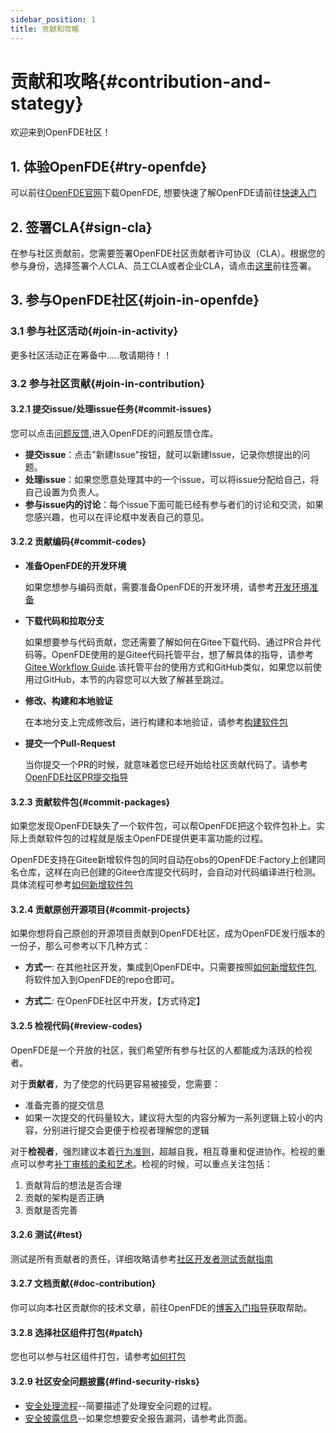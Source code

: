 ```yaml
---
sidebar_position: 1
title: 贡献和攻略
---
```


# 贡献和攻略{#contribution-and-stategy}

欢迎来到OpenFDE社区！

## 1. 体验OpenFDE{#try-openfde}

可以前往[OpenFDE官网](https://openfde.com)下载OpenFDE, 想要快速了解OpenFDE请前往[快速入门](./../documentation/quick-start)

## 2. 签署CLA{#sign-cla}

在参与社区贡献前，您需要签署OpenFDE社区贡献者许可协议（CLA）。根据您的参与身份，选择签署个人CLA、员工CLA或者企业CLA，请点击[这里](https://gitee.com/organizations/openfde/cla/open-fde-contributor-agreement)前往签署。

<!--
这里需要跳转到签署CLA的协议
- 个人CLA: 如果您是个人身份，请签署个人CLA
- 企业CLA: 以企业身份参加社区，请签署企业CLA
- 员工CLA：以企业员工的身份参加社区，请签署员工CLA
-->

## 3. 参与OpenFDE社区{#join-in-openfde}

### 3.1 参与社区活动{#join-in-activity}

更多社区活动正在筹备中.....敬请期待！！

<!-- 
您可以了解并参与丰富多彩的社区活动：
- 技术沙龙： 查看官网首页SIG的技术沙龙活动安排，可参与你感兴趣的沙龙活动
- 直播
- 峰会

### 3.2 找到你想参与的SIG

SIG，全称为Special Interest Group, OpenFDE社区按照不同的SIG来组织，以便于更好的管理和改善工作流程。

- SIG组是开放的，欢迎任何人加入并参与贡献。
- SIG都是针对特定的一个或多个技术主题而成立的。SIG内的成员推动交付成果输出，并争取让成果成为OpenFDE社区发行的一部分。
- SIG的核心成员主导SIG的治理。请查看[SIG的角色说明](./community-membership)
- 每一个SIG在Gitee上都会拥有一个或多个项目，这些项目拥有一个或多个Repository。SIG的交付成果会保存在这些Repository内。
- 可以在SIG对应的Repository内提交Issue、针对特定问题参与讨论，提交和解决问题，参与评审。
- 您也可以通过邮件列表、视频会议和SIG内的成员进行交流。

#### 3.2.1 了解SIG并找到您感兴趣的SIG

找到您感兴趣的SIG组，可以帮助您在正确的地方提出问题，并得到更快的社区相应。

**方式一**: 首先，查看[SIG列表](./SIG/sig-list)，它包含当前OpenFDE社区成立的所有SIG团队的清单。您可以通过该列表快速地定位到您感兴趣的领域所对应的SIG团队。同时还为您提供该SIG团队的如下信息：
- SIG下的项目以及Repository地址
- SIG内的交流方式，包括邮件列表。
- Maintainer的联系方式

**另一种方式**: 如果您知道感兴趣的项目名称，可以在OpenFDE的Repository列表下进行模糊搜索，从而快速定位到对应项目的首页地址。通常情况下，在该项目首页地址的README.md中，可以找到该项目所属的SIG信息、交流方式、成员和联系方式等。


如果上述方式定位不到您感兴趣的SIG，您可以发邮件求助【这里邮箱待定】。建议您在邮件列表内用"【开发过程疑问】"作为标题，在内容中写出你寻找的SIG或项目的特征，我们会为您提供帮助。

#### 3.2.2 成立新的SIG

如果在已有的SIG组列表里面没有找到您感兴趣的SIG，而您对某个方向有浓厚的兴趣，希望在OpenFDE社区成立一个新的相关SIG进行维护和发展，那您可以参考[申请新SIG流程指南](./SIG/apply-sig-guide)来申请创建新的SIG。

-->

### 3.2 参与社区贡献{#join-in-contribution}

#### 3.2.1 提交issue/处理issue任务{#commit-issues}

您可以点击[问题反馈](https://gitee.com/openfde/problem-feedback/issues),进入OpenFDE的问题反馈仓库。

- **提交issue**：点击"新建Issue"按钮，就可以新建Issue，记录你想提出的问题。
- **处理issue**：如果您愿意处理其中的一个issue，可以将issue分配给自己，将自己设置为负责人。
- **参与issue内的讨论**：每个issue下面可能已经有参与者们的讨论和交流，如果您感兴趣，也可以在评论框中发表自己的意见。

#### 3.2.2 贡献编码{#commit-codes}

- **准备OpenFDE的开发环境**
 
   如果您想参与编码贡献，需要准备OpenFDE的开发环境，请参考[开发环境准备](./contributor/dev-environment)

<!-- 
- 了解SIG和项目内的开发注意事项

  每个SIG内的项目使用的编码语言、开发环境、编码约定等可能存在差异。如果您想了解并参与到编码类贡献，可以先找到该项目给开发者提供的贡献者指南--这个指南一般是在该SIG的首页地址内，以CONTRIBUTING.md文件的形式提供，或者直接在该项目的README.md内。
-->

- **下载代码和拉取分支**
 
  如果想要参与代码贡献，您还需要了解如何在Gitee下载代码、通过PR合并代码等。OpenFDE使用的是Gitee代码托管平台，想了解具体的指导，请参考[Gitee Workflow Guide](https://gitee.com/openeuler/community/blob/master/zh/contributors/Gitee-workflow.md).该托管平台的使用方式和GitHub类似，如果您以前使用过GitHub，本节的内容您可以大致了解甚至跳过。

- **修改、构建和本地验证**

  在本地分支上完成修改后，进行构建和本地验证，请参考[构建软件包](./contributor/build-software-packages)

- **提交一个Pull-Request**

  当你提交一个PR的时候，就意味着您已经开始给社区贡献代码了。请参考[OpenFDE社区PR提交指导](./contributor/commit-pr)

#### 3.2.3 贡献软件包{#commit-packages}

如果您发现OpenFDE缺失了一个软件包，可以帮OpenFDE把这个软件包补上。实际上贡献软件包的过程就是版主OpenFDE提供更丰富功能的过程。

OpenFDE支持在Gitee新增软件包的同时自动在obs的OpenFDE:Factory上创建同名仓库，这样在向已创建的Gitee仓库提交代码时，会自动对代码编译进行检测。具体流程可参考[如何新增软件包](./contributor/add-software-packages)

#### 3.2.4 贡献原创开源项目{#commit-projects}

如果你想将自己原创的开源项目贡献到OpenFDE社区，成为OpenFDE发行版本的一份子，那么可参考以下几种方式：

- **方式一**: 在其他社区开发，集成到OpenFDE中。只需要按照[如何新增软件包](./contributor/add-software-packages),将软件加入到OpenFDE的repo仓即可。

- **方式二**: 在OpenFDE社区中开发，【方式待定】

#### 3.2.5 检视代码{#review-codes}

OpenFDE是一个开放的社区，我们希望所有参与社区的人都能成为活跃的检视者。

对于**贡献者**，为了使您的代码更容易被接受，您需要：<!-- 遵守SIG组的编码约定 -->
- 准备完善的提交信息
- 如果一次提交的代码量较大，建议将大型的内容分解为一系列逻辑上较小的内容，分别进行提交会更便于检视者理解您的逻辑
 <!--使用适当的SIG组和检视者标签去标记PR:社区机器人会给您发送消息，以方便您更好地完成整个PR的过程。-->

对于**检视者**，强烈建议本着[行为准则](./behavior-rules)，超越自我，相互尊重和促进协作。检视的重点可以参考[补丁审核的柔和艺术](https://sage.thesharps.us/2014/09/01/the-gentle-art-of-patch-review/)。检视的时候，可以重点关注包括：

1. 贡献背后的想法是否合理
2. 贡献的架构是否正确
3. 贡献是否完善

<!-- 注意：如果您的PR请求没有引起足够的关注，同样可以在SIG的邮件列表求助。-->

#### 3.2.6 测试{#test}

测试是所有贡献者的责任，详细攻略请参考[社区开发者测试贡献指南](./contributor/test-contribution-guides)

#### 3.2.7 文档贡献{#doc-contribution}

你可以向本社区贡献你的技术文章，前往OpenFDE的[博客入门指导](https://gitee.com/openfde/openfde-doc/blob/master/blog-guide.md)获取帮助。

#### 3.2.8 选择社区组件打包{#patch}

您也可以参与社区组件打包，请参考[如何打包](./contributor/patch-guides)

#### 3.2.9 社区安全问题披露{#find-security-risks}

- [安全处理流程](./security/security-process-rules)--简要描述了处理安全问题的过程。
- [安全披露信息](./security/report-security-risks)--如果您想要安全报告漏洞，请参考此页面。

<!-- 
## 4. 和社区一起成长

### 4.1 社区角色说明

社区不同角色对应不同的责任与权利，每种角色都是社区不可或缺的一部分，您可以通过积极贡献不断积累经验和影响力，并获得角色上的成长。更详细的角色说明与责任权利描述请查看[角色说明](./community-membership).

### 4.2 技术委员会

OpenFDE技术委员会(Technical Committee, 简称TC)是OpenFDE社区的技术决策机构，负责社区技术决策和技术资源的协调。详细请查看[OpenFDE技术委员会介绍]

-->


